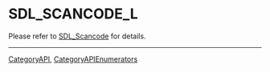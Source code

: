 # SDL_SCANCODE_L

Please refer to [SDL_Scancode](SDL_Scancode) for details.

----
[CategoryAPI](CategoryAPI), [CategoryAPIEnumerators](CategoryAPIEnumerators)

